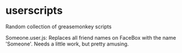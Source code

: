 userscripts
===========
Random collection of greasemonkey scripts

Someone.user.js: Replaces all friend names on FaceBox with the name 'Someone'. Needs a
little work, but pretty amusing.

